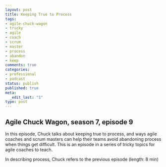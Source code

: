 ```yaml
---
layout: post
title: Keeping True to Process
tags:
- agile-chuck-wagon
- tricky
- agile
- coach
- scrum
- master
- process
- abandon
- keep
comments: true
categories:
- professional
- podcast
status: publish
published: true
meta:
  _edit_last: "1"
type: post
---
```


## Agile Chuck Wagon, season 7, episode 9

In this episode, Chuck talks about keeping true to process, and ways agile coaches and scrum masters can help their teams avoid abandoning process when things get difficult. This is an episode in a series of tricky topics for agile coaches to teach.  
  
In describing process, Chuck refers to the previous episode  (length: 8 min)

